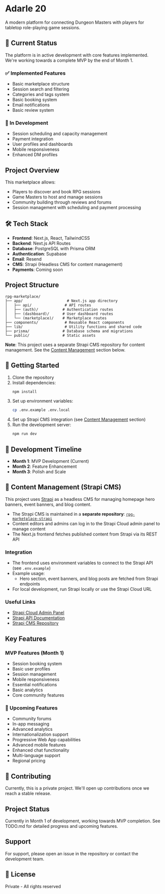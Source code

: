 # Adarle 20

A modern platform for connecting Dungeon Masters with players for tabletop role-playing game sessions.

## 🚀 Current Status

The platform is in active development with core features implemented. We're working towards a complete MVP by the end of Month 1.

### ✅ Implemented Features

- Basic marketplace structure
- Session search and filtering
- Categories and tags system
- Basic booking system
- Email notifications
- Basic review system

### 🚧 In Development

- Session scheduling and capacity management
- Payment integration
- User profiles and dashboards
- Mobile responsiveness
- Enhanced DM profiles

## Project Overview

This marketplace allows:

- Players to discover and book RPG sessions
- Game Masters to host and manage sessions
- Community building through reviews and forums
- Session management with scheduling and payment processing

## 🛠️ Tech Stack

- **Frontend**: Next.js, React, TailwindCSS
- **Backend**: Next.js API Routes
- **Database**: PostgreSQL with Prisma ORM
- **Authentication**: Supabase
- **Email**: Resend
- **CMS**: Strapi (Headless CMS for content management)
- **Payments**: Coming soon

## Project Structure

```
rpg-marketplace/
├── app/                    # Next.js app directory
│   ├── api/               # API routes
│   ├── (auth)/           # Authentication routes
│   ├── (dashboard)/      # User dashboard routes
│   └── (marketplace)/    # Marketplace routes
├── components/            # Reusable React components
├── lib/                   # Utility functions and shared code
├── prisma/               # Database schema and migrations
└── public/               # Static assets
```

**Note**: This project uses a separate Strapi CMS repository for content management. See the [Content Management](#-content-management-strapi-cms) section below.

## 🚀 Getting Started

1. Clone the repository
2. Install dependencies:
   ```bash
   npm install
   ```
3. Set up environment variables:
   ```bash
   cp .env.example .env.local
   ```
4. Set up Strapi CMS integration (see [Content Management](#-content-management-strapi-cms) section)
5. Run the development server:
   ```bash
   npm run dev
   ```

## 📅 Development Timeline

- **Month 1**: MVP Development (Current)
- **Month 2**: Feature Enhancement
- **Month 3**: Polish and Scale

## 📝 Content Management (Strapi CMS)

This project uses [Strapi](https://strapi.io/) as a headless CMS for managing homepage hero banners, event banners, and blog content.

- The Strapi CMS is maintained in a **separate repository**: [`rpg-marketplace-strapi`](https://github.com/sidhantmathur/rpg-marketplace-strapi)
- Content editors and admins can log in to the Strapi Cloud admin panel to manage content
- The Next.js frontend fetches published content from Strapi via its REST API

### Integration

- The frontend uses environment variables to connect to the Strapi API (see `.env.example`)
- Example usage:
  - Hero section, event banners, and blog posts are fetched from Strapi endpoints
- For local development, run Strapi locally or use the Strapi Cloud URL

### Useful Links

- [Strapi Cloud Admin Panel](https://rpg-marketplace-strapi-a61fd07467.strapiapp.com/admin)
- [Strapi API Documentation](https://docs.strapi.io/dev-docs/api/rest)
- [Strapi CMS Repository](https://github.com/sidhantmathur/rpg-marketplace-strapi)

## Key Features

### MVP Features (Month 1)

- Session booking system
- Basic user profiles
- Session management
- Mobile responsiveness
- Essential notifications
- Basic analytics
- Core community features

### 🎯 Upcoming Features

- Community forums
- In-app messaging
- Advanced analytics
- Internationalization support
- Progressive Web App capabilities
- Advanced mobile features
- Enhanced chat functionality
- Multi-language support
- Regional pricing

## 🤝 Contributing

Currently, this is a private project. We'll open up contributions once we reach a stable release.

## Project Status

Currently in Month 1 of development, working towards MVP completion. See TODO.md for detailed progress and upcoming features.

## Support

For support, please open an issue in the repository or contact the development team.

## 📄 License

Private - All rights reserved

